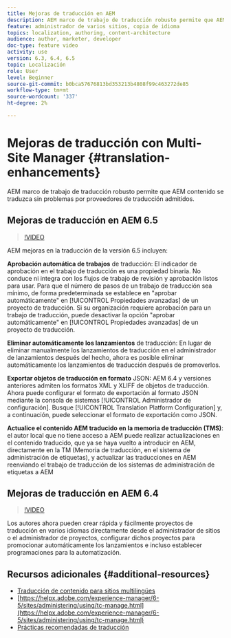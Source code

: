 ```yaml
---
title: Mejoras de traducción en AEM
description: AEM marco de trabajo de traducción robusto permite que AEM contenido se traduzca sin problemas por proveedores de traducción admitidos. Obtenga más información sobre las últimas mejoras.
feature: administrador de varios sitios, copia de idioma
topics: localization, authoring, content-architecture
audience: author, marketer, developer
doc-type: feature video
activity: use
version: 6.3, 6.4, 6.5
topic: Localización
role: User
level: Beginner
source-git-commit: b0bca57676813bd353213b4808f99c463272de85
workflow-type: tm+mt
source-wordcount: '337'
ht-degree: 2%

---
```



# Mejoras de traducción con Multi-Site Manager {#translation-enhancements}

AEM marco de trabajo de traducción robusto permite que AEM contenido se traduzca sin problemas por proveedores de traducción admitidos.

## Mejoras de traducción en AEM 6.5

>[!VIDEO](https://video.tv.adobe.com/v/27405?quality=9&learn=on)

AEM mejoras en la traducción de la versión 6.5 incluyen:

**Aprobación automática de trabajos** de traducción: El indicador de aprobación en el trabajo de traducción es una propiedad binaria. No conduce ni integra con los flujos de trabajo de revisión y aprobación listos para usar. Para que el número de pasos de un trabajo de traducción sea mínimo, de forma predeterminada se establece en &quot;aprobar automáticamente&quot; en [!UICONTROL Propiedades avanzadas] de un proyecto de traducción. Si su organización requiere aprobación para un trabajo de traducción, puede desactivar la opción &quot;aprobar automáticamente&quot; en [!UICONTROL Propiedades avanzadas] de un proyecto de traducción.

**Eliminar automáticamente los lanzamientos** de traducción: En lugar de eliminar manualmente los lanzamientos de traducción en el administrador de lanzamientos después del hecho, ahora es posible eliminar automáticamente los lanzamientos de traducción después de promoverlos.

**Exportar objetos de traducción en formato** JSON: AEM 6.4 y versiones anteriores admiten los formatos XML y XLIFF de objetos de traducción. Ahora puede configurar el formato de exportación al formato JSON mediante la consola de sistemas [!UICONTROL Administrador de configuración]. Busque [!UICONTROL Translation Platform Configuration] y, a continuación, puede seleccionar el formato de exportación como JSON.

**Actualice el contenido AEM traducido en la memoria de traducción (TMS)**: el autor local que no tiene acceso a AEM puede realizar actualizaciones en el contenido traducido, que ya se haya vuelto a introducir en AEM, directamente en la TM (Memoria de traducción, en el sistema de administración de etiquetas), y actualizar las traducciones en AEM reenviando el trabajo de traducción de los sistemas de administración de etiquetas a AEM

## Mejoras de traducción en AEM 6.4

>[!VIDEO](https://video.tv.adobe.com/v/21309?quality=9&learn=on)

Los autores ahora pueden crear rápida y fácilmente proyectos de traducción en varios idiomas directamente desde el administrador de sitios o el administrador de proyectos, configurar dichos proyectos para promocionar automáticamente los lanzamientos e incluso establecer programaciones para la automatización.

## Recursos adicionales {#additional-resources}

* [Traducción de contenido para sitios multilingües](https://helpx.adobe.com/es/experience-manager/6-5/sites/administering/using/translation.html)
* [https://helpx.adobe.com/experience-manager/6-5/sites/administering/using/tc-manage.html](https://helpx.adobe.com/experience-manager/6-5/sites/administering/using/tc-manage.html)
* [Prácticas recomendadas de traducción](https://helpx.adobe.com/experience-manager/6-5/sites/administering/using/tc-bp.html)